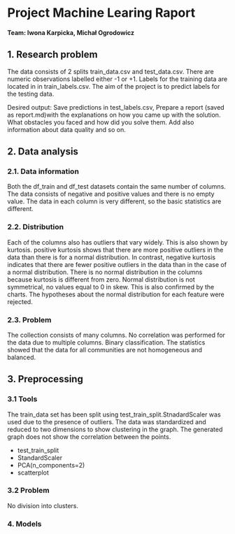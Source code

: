 # Project Machine Learing Raport 

#### Team: Iwona Karpicka, Michał Ogrodowicz


## 1. Research problem
The data consists of 2 splits train_data.csv and test_data.csv. There are numeric observations labelled either -1 or +1. Labels for the training data are located in in train_labels.csv. 
The aim of the project is to predict labels for the testing data.

Desired output:
Save predictions in test_labels.csv,
Prepare a report (saved as report.md)with the explanations on how you came up with the solution. What obstacles you faced and how did you solve them. Add also information about data quality and so on.

## 2. Data analysis
### 2.1. Data information
Both the df_train and df_test datasets contain the same number of columns. The data consists of negative and positive values and there is no empty value. The data in each column is very different, so the basic statistics are different. 

### 2.2. Distribution
Each of the columns also has outliers that vary widely. This is also shown by kurtosis. positive kurtosis shows that there are more positive outliers in the data than there is for a normal distribution. In contrast, negative kurtosis indicates that there are fewer positive outliers in the data than in the case of a normal distribution. There is no normal distribution in the columns because kurtosis is different from zero. Normal distribution is not symmetrical, no values ​​equal to 0 in skew. This is also confirmed by the charts. The hypotheses about the normal distribution for each feature were rejected.

### 2.3. Problem
The collection consists of many columns. No correlation was performed for the data due to multiple columns. Binary classification. The statistics showed that the data for all communities are not homogeneous and balanced. 

## 3. Preprocessing
### 3.1 Tools
The train_data set has been split using test_train_split.StnadardScaler was used due to the presence of outliers. The data was standardized and reduced to two dimensions to show clustering in the graph. The generated graph does not show the correlation between the points.

* test_train_split
* StandardScaler
* PCA(n_components=2)
* scatterplot



### 3.2 Problem
No division into clusters.

### 4. Models

